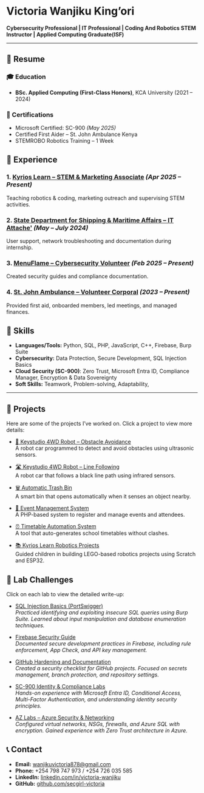 # Victoria Wanjiku King’ori

**Cybersecurity Professional | IT Professional | Coding And Robotics STEM Instructor | Applied Computing Graduate(ISF)**

---

## 📘 Resume

### 🎓 Education
- **BSc. Applied Computing (First-Class Honors)**, KCA University (2021 – 2024)

### 🏅 Certifications
- Microsoft Certified: SC-900 *(May 2025)*
- Certified First Aider – St. John Ambulance Kenya
- STEMROBO Robotics Training – 1 Week

## 💼 Experience

### 1. [Kyrios Learn – STEM & Marketing Associate](experience.md) *(Apr 2025 – Present)*  
Teaching robotics & coding, marketing outreach and supervising STEM activities.

### 2. [State Department for Shipping & Maritime Affairs – IT Attache'](experience.md) *(May – July 2024)*  
User support, network troubleshooting and documentation during internship.

### 3. [MenuFlame – Cybersecurity Volunteer](experience.md) *(Feb 2025 – Present)*  
Created security guides and compliance documentation.

### 4. [St. John Ambulance – Volunteer Corporal](experience.md) *(2023 – Present)*  
Provided first aid, onboarded members, led meetings, and managed finances.




## 🧠 Skills
- **Languages/Tools:** Python, SQL, PHP, JavaScript, C++, Firebase, Burp Suite  
- **Cybersecurity:** Data Protection, Secure Development, SQL Injection Basics
- **Cloud Security (SC-900)**: Zero Trust, Microsoft Entra ID, Compliance Manager, Encryption & Data Sovereignty
- **Soft Skills:** Teamwork, Problem-solving, Adaptability,

---

## 📁 Projects

Here are some of the projects I’ve worked on. Click a project to view more details:

- [🤖 Keystudio 4WD Robot – Obstacle Avoidance](projects/keystudio-obstacle.md)  
  A robot car programmed to detect and avoid obstacles using ultrasonic sensors.

- [🛣️ Keystudio 4WD Robot – Line Following](projects/keystudio-line-following.md)  
  A robot car that follows a black line path using infrared sensors.

- [🗑️ Automatic Trash Bin](projects/auto-trash-bin.md)  
  A smart bin that opens automatically when it senses an object nearby.

- [📅 Event Management System](projects/event-management.md)  
  A PHP-based system to register and manage events and attendees.

- [⏰ Timetable Automation System](projects/timetable-automation.md)  
  A tool that auto-generates school timetables without clashes.

- [📚 Kyrios Learn Robotics Projects](projects/kyrios-robotics.md)  
  Guided children in building LEGO-based robotics projects using Scratch and ESP32.


## 🔐 Lab Challenges

Click on each lab to view the detailed write-up:

- [SQL Injection Basics (PortSwigger)](labs/sql-injection.md)  
  *Practiced identifying and exploiting insecure SQL queries using Burp Suite. Learned about input manipulation and database enumeration techniques.*

- [Firebase Security Guide](labs/firebase-security.md)  
  *Documented secure development practices in Firebase, including rule enforcement, App Check, and API key management.*

- [GitHub Hardening and Documentation](labs/github-security.md)  
  *Created a security checklist for GitHub projects. Focused on secrets management, branch protection, and repository settings.*

- [SC-900 Identity & Compliance Labs](labs/sc900-labs.md)  
  *Hands-on experience with Microsoft Entra ID, Conditional Access, Multi-Factor Authentication, and understanding identity security principles.*

- [AZ Labs – Azure Security & Networking](labs/az-labs.md)  
  *Configured virtual networks, NSGs, firewalls, and Azure SQL with encryption. Gained experience with Zero Trust architecture in Azure.*


## 📞 Contact

- **Email:** [wanjikuvictoria878@gmail.com](mailto:wanjikuvictoria878@gmail.com)  
- **Phone:** +254 798 747 973 / +254 726 035 585  
- **LinkedIn:** [linkedin.com/in/victoria-wanjiku](https://linkedin.com/in/victoria-wanjiku)  
- **GitHub:** [github.com/secgirl-victoria](https://github.com/secgirl-victoria)
